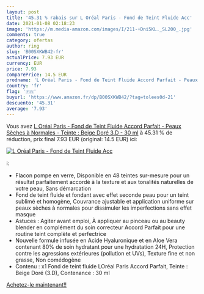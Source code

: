 ```yaml
---
layout: post
title: '45.31 % rabais sur L Oréal Paris - Fond de Teint Fluide Acc'
date: 2021-01-08 02:18:23
image: 'https://m.media-amazon.com/images/I/211-+Dni5KL._SL200_.jpg'
comments: true
category: ofertas
author: ring
slug: 'B00SXKWB42-fr'
actualPrice: 7.93 EUR
currency: EUR
price: 7.93
comparePrice: 14.5 EUR
prodname: 'L Oréal Paris - Fond de Teint Fluide Accord Parfait - Peaux Sèches à Normales - Teinte : Beige Doré  3.D  - 30 ml'
country: 'fr'
flag: '🇫🇷'
buyurl: 'https://www.amazon.fr/dp/B00SXKWB42/?tag=tolees0d-21'
descuento: '45.31'
average: '7.93'
---
```


Vous avez [L Oréal Paris - Fond de Teint Fluide Accord Parfait - Peaux Sèches à Normales - Teinte : Beige Doré  3.D  - 30 ml](https://www.amazon.fr/dp/B00SXKWB42/?tag=tolees0d-21)  à  45.31 % de réduction, prix final  7.93 EUR (original: 14.5 EUR) ici:

[![L Oréal Paris - Fond de Teint Fluide Acc](https://m.media-amazon.com/images/I/211-+Dni5KL._SL200_.jpg)](https://www.amazon.fr/dp/B00SXKWB42/?tag=tolees0d-21)

ℹ️:

- Flacon pompe en verre, Disponible en 48 teintes sur-mesure pour un résultat parfaitement accordé à la texture et aux tonalités naturelles de votre peau, Sans démarcation
- Fond de teint fluide et fondant avec effet seconde peau pour un teint sublimé et homogène, Couvrance ajustable et application uniforme sur peaux sèches à normales pour dissimuler les imperfections sans effet masque
- Astuces : Agiter avant emploi, À appliquer au pinceau ou au beauty blender en complément du soin correcteur Accord Parfait pour une routine teint complète et perfectrice
- Nouvelle formule infusée en Acide Hyaluronique et en Aloe Vera contenant 80% de soin hydratant pour une hydratation 24H, Protection contre les agressions extérieures (pollution et UVs), Texture fine et non grasse, Non comédogène
- Contenu : x1 Fond de teint fluide LOréal Paris Accord Parfait, Teinte : Beige Doré (3.D), Contenance : 30 ml

[Achetez-le maintenant!!](https://www.amazon.fr/dp/B00SXKWB42/?tag=tolees0d-21)
